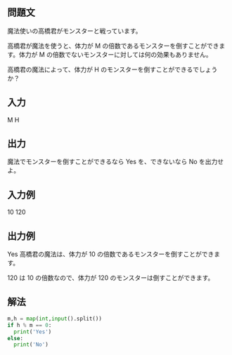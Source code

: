 ## 問題文
魔法使いの高橋君がモンスターと戦っています。  

高橋君が魔法を使うと、体力が 
M の倍数であるモンスターを倒すことができます。体力が 
M の倍数でないモンスターに対しては何の効果もありません。  

高橋君の魔法によって、体力が 
H のモンスターを倒すことができるでしょうか？
## 入力
M H
## 出力
魔法でモンスターを倒すことができるなら Yes を、できないなら No を出力せよ。
## 入力例
10 120
## 出力例
Yes
高橋君の魔法は、体力が 
10 の倍数であるモンスターを倒すことができます。  

120 は 
10 の倍数なので、体力が 
120 のモンスターは倒すことができます。  
## 解法

```python
m,h = map(int,input().split())
if h % m == 0:
  print('Yes')
else:
  print('No')